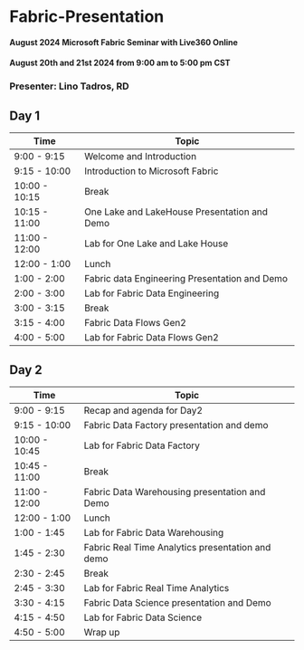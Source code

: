# Fabric-Presentation
#### August 2024 Microsoft Fabric Seminar with Live360 Online
#### August 20th and 21st 2024 from 9:00 am to 5:00 pm CST
### Presenter: Lino Tadros, RD

## Day 1
|Time | Topic|
|---|---|
|9:00 - 9:15|Welcome and Introduction|
|9:15 - 10:00|Introduction to Microsoft Fabric|
|10:00 - 10:15|Break|
|10:15 - 11:00|One Lake and LakeHouse Presentation and Demo|
|11:00 - 12:00|Lab for One Lake and Lake House|
|12:00 - 1:00|Lunch|
|1:00 - 2:00|Fabric data Engineering Presentation and Demo|
|2:00 - 3:00|Lab for Fabric Data Engineering|
|3:00 - 3:15|Break|
|3:15 - 4:00|Fabric Data Flows Gen2|
|4:00 - 5:00|Lab for Fabric Data Flows Gen2|

## Day 2

|Time | Topic|
|---|---|
|9:00 - 9:15|Recap and agenda for Day2|
|9:15 - 10:00|Fabric Data Factory presentation and demo|
|10:00 - 10:45|Lab for Fabric Data Factory|
|10:45 - 11:00|Break|
|11:00 - 12:00|Fabric Data Warehousing presentation and Demo|
|12:00 - 1:00|Lunch|
|1:00 - 1:45|Lab for Fabric Data Warehousing|
|1:45 - 2:30|Fabric Real Time Analytics presentation and demo|
|2:30 - 2:45|Break| 
|2:45 - 3:30|Lab for Fabric Real Time Analytics|
|3:30 - 4:15|Fabric Data Science presentation and Demo|
|4:15 - 4:50|Lab for Fabric Data Science|
|4:50 - 5:00|Wrap up|